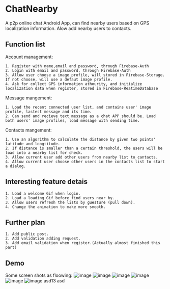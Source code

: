 # ChatNearby
A p2p online chat Android App, can find nearby users based on GPS localization information. Alow add nearby users to contacts.

Function list
-----------
Account management:
    
    1. Register with name,email and password, through Firebase-Auth
    2. Login with email and password, through Firebase-Auth
    3. Allow user choose a image profile, will stored in Firebase-Storage. If not choose, will use a defaut image profile.
    4. Ask for collect GPS information athourity, and initialize localization data when register, stored in Firebase-ReatimeDatabase

Message mangement:
    
    1. Load the recent connected user list, and contains user' image profile, lastest message and its time. 
    2. Can send and recieve text message as a chat APP should be. Load both users' image profiles, load message with sending time.
    
    
Contacts mangement:
    
    1. Use an algorithm to calculate the distance by given two points' latitude and longtitude.
    2. If distance is smaller than a certain threshold, the users will be load into a nearby list for check.
    3. Allow current user add other users from nearby list to cantacts.
    4. Allow current user choose other users in the contacts list to start a dialog.


Interesting feature detais
----------

    1. Load a welcome Gif when login. 
    2. Load a loading Gif before find users near by.
    3. Allow users refresh the lists by guesture (pull down).
    4. Change the animation to make more smooth.

Further plan
-----------

    1. Add public post.
    2. Add validation adding request.
    3. Add email validation when register.(Actually almost finished this part)
    
Demo
------
Some screen shots as floowing: 
    ![image](https://github.com/donaldmyshen/ChatNearby/blob/master/image/register.png)
    ![image](https://github.com/donaldmyshen/ChatNearby/blob/master/image/login.png)
    ![image](https://github.com/donaldmyshen/ChatNearby/blob/master/image/menu.png)
    ![image](https://github.com/donaldmyshen/ChatNearby/blob/master/image/contacts.png)
    ![image](https://github.com/donaldmyshen/ChatNearby/blob/master/image/loading.png)
    ![image](https://github.com/donaldmyshen/ChatNearby/blob/master/image/nearby.png)
asd13
asd
